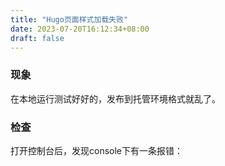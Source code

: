 ```yaml
---
title: "Hugo页面样式加载失败"
date: 2023-07-20T16:12:34+08:00
draft: false
---
```


### 现象
在本地运行测试好好的，发布到托管环境格式就乱了。

### 检查
打开控制台后，发现console下有一条报错：
